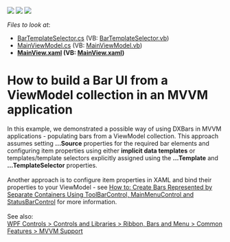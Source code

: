 <!-- default badges list -->
![](https://img.shields.io/endpoint?url=https://codecentral.devexpress.com/api/v1/VersionRange/128640584/23.1.3%2B)
[![](https://img.shields.io/badge/Open_in_DevExpress_Support_Center-FF7200?style=flat-square&logo=DevExpress&logoColor=white)](https://supportcenter.devexpress.com/ticket/details/T246650)
[![](https://img.shields.io/badge/📖_How_to_use_DevExpress_Examples-e9f6fc?style=flat-square)](https://docs.devexpress.com/GeneralInformation/403183)
<!-- default badges end -->
<!-- default file list -->
*Files to look at*:

* [BarTemplateSelector.cs](./CS/DXSample/Common/BarTemplateSelector.cs) (VB: [BarTemplateSelector.vb](./VB/DXSample/Common/BarTemplateSelector.vb))
* [MainViewModel.cs](./CS/DXSample/ViewModels/MainViewModel.cs) (VB: [MainViewModel.vb](./VB/DXSample/ViewModels/MainViewModel.vb))
* **[MainView.xaml](./CS/DXSample/Views/MainView.xaml) (VB: [MainView.xaml](./VB/DXSample/Views/MainView.xaml))**
<!-- default file list end -->
# How to build a Bar UI from a ViewModel collection in an MVVM application


<p>In this example, we demonstrated a possible way of using DXBars in MVVM applications - populating bars from a ViewModel collection. This approach assumes setting <strong>...Source</strong> properties for the required bar elements and configuring item properties using either <strong>implicit data templates</strong> or templates/template selectors explicitly assigned using the <strong>...Template</strong> and <strong>...TemplateSelector</strong> properties.<br><br>Another approach is to configure item properties in XAML and bind their properties to your ViewModel - see <a href="https://www.devexpress.com/Support/Center/p/T186664">How to: Create Bars Represented by Separate Containers Using ToolBarControl, MainMenuControl and StatusBarControl</a> for more information.<br><br>See also:<br><a href="https://documentation.devexpress.com/WPF/10434/Controls-and-Libraries/Ribbon-Bars-and-Menu/Common-Concepts/MVVM-Support"> WPF Controls > Controls and Libraries > Ribbon, Bars and Menu > Common Features > MVVM Support</a></p>

<br/>


